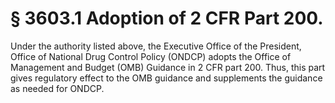 # § 3603.1   Adoption of 2 CFR Part 200.

Under the authority listed above, the Executive Office of the President, Office of National Drug Control Policy (ONDCP) adopts the Office of Management and Budget (OMB) Guidance in 2 CFR part 200. Thus, this part gives regulatory effect to the OMB guidance and supplements the guidance as needed for ONDCP.




